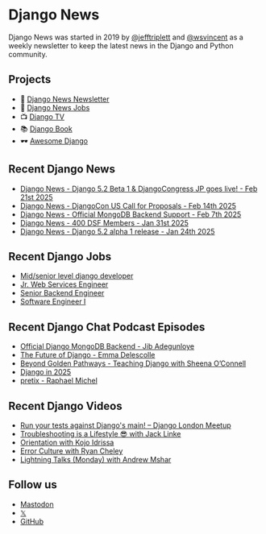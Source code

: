 # Django News

Django News was started in 2019 by [@jefftriplett](https://github.com/jefftriplett) and [@wsvincent](https://github.com/wsvincent) as a weekly newsletter to keep the latest news in the Django and Python community.

## Projects

- :newspaper: [Django News Newsletter](https://django-news.com)
- :briefcase: [Django News Jobs](https://jobs.django-news.com)
- :tv: [Django TV](https://djangotv.com)
- :books: [Django Book](https://djangobook.com)
- :dark_sunglasses: [Awesome Django](https://awesomedjango.org)

## Recent Django News

<!--START_SECTION:news-->
- [Django News - Django 5.2 Beta 1 & DjangoCongress JP goes live! - Feb 21st 2025](https://django-news.com/issues/273)
- [Django News - DjangoCon US Call for Proposals - Feb 14th 2025](https://django-news.com/issues/272)
- [Django News - Official MongoDB Backend Support - Feb 7th 2025](https://django-news.com/issues/271)
- [Django News - 400 DSF Members - Jan 31st 2025](https://django-news.com/issues/270)
- [Django News - Django 5.2 alpha 1 release - Jan 24th 2025](https://django-news.com/issues/269)
<!--END_SECTION:news-->

## Recent Django Jobs

<!--START_SECTION:jobs-->
- [Mid/senior level django developer](https://jobs.django-news.com/435/midsenior-level-django-developer-green-web-foundation/)
- [Jr. Web Services Engineer](https://jobs.django-news.com/396/jr-web-services-engineer-panic/)
- [Senior Backend Engineer](https://jobs.django-news.com/389/senior-backend-engineer-bactobio/)
- [Software Engineer I](https://jobs.django-news.com/377/job-application-for-software-engineer-i-at-spark-technology-roles/)
<!--END_SECTION:jobs-->

## Recent Django Chat Podcast Episodes

<!--START_SECTION:episodes-->
- [Official Django MongoDB Backend - Jib Adegunloye](https://djangochat.com)
- [The Future of Django - Emma Delescolle](https://djangochat.com)
- [Beyond Golden Pathways - Teaching Django with Sheena O’Connell](https://djangochat.com)
- [Django in 2025](https://djangochat.com)
- [pretix - Raphael Michel](https://djangochat.com)
<!--END_SECTION:episodes-->

## Recent Django Videos

<!--START_SECTION:videos-->
- [Run your tests against Django's main! – Django London Meetup](http://djangotv.com/videos/unknown/9999/run-your-tests-against-djangos-main-django-london-meetup/)
- [Troubleshooting is a Lifestyle 😎 with Jack Linke](http://djangotv.com/videos/djangocon-us/2024/troubleshooting-is-a-lifestyle-with-jack-linke/)
- [Orientation with Kojo Idrissa](http://djangotv.com/videos/djangocon-us/2024/orientation-with-kojo-idrissa/)
- [Error Culture with Ryan Cheley](http://djangotv.com/videos/djangocon-us/2024/error-culture-with-ryan-cheley/)
- [Lightning Talks (Monday) with Andrew Mshar](http://djangotv.com/videos/djangocon-us/2024/lightning-talks-monday-with-andrew-mshar/)
<!--END_SECTION:videos-->

## Follow us

- [Mastodon](https://mastodon.social/@djangonews)
- [𝕏](https://x.com/djangonewsbot)
- [GitHub](https://github.com/django-news)
